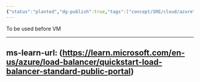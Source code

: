 ```yaml
---
{"status":"planted","dg-publish":true,"tags":["concept/SRE/cloud/azure"],"type":"term","definition":"Defines the SKU on which the apps will be running, each plan belongs to one region","creation_date":"2024-05-02 22:00","permalink":"/concepts/azure-load-balancer/","dgPassFrontmatter":true}
---
```



To be used before VM 

---
ms-learn-url: (https://learn.microsoft.com/en-us/azure/load-balancer/quickstart-load-balancer-standard-public-portal)
---

